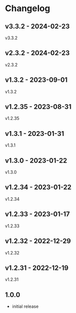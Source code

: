 # Changelog

## v3.3.2 - 2024-02-23

v3.3.2

## v2.3.2 - 2024-02-23

v2.3.2

## v1.3.2 - 2023-09-01

v1.3.2

## v1.2.35 - 2023-08-31

v1.2.35

## v1.3.1 - 2023-01-31

v1.3.1

## v1.3.0 - 2023-01-22

v1.3.0

## v1.2.34 - 2023-01-22

v1.2.34

## v1.2.33 - 2023-01-17

v1.2.33

## v1.2.32 - 2022-12-29

v1.2.32

## v1.2.31 - 2022-12-19

v1.2.31

## 1.0.0

- initial release
